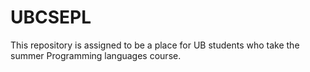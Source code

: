# UBCSEPL
This repository is assigned to be a place for UB students who take the summer Programming languages course.
